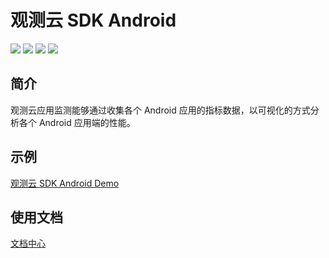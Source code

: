 # 观测云 SDK Android


![](https://img.shields.io/badge/dynamic/json?label=ft-sdk&color=orange&query=$.version&uri=https://static.guance.com/ft-sdk-package/badge/android/agent/version.json&link=https://github.com/GuanceCloud/datakit-android) ![](https://img.shields.io/badge/dynamic/json?label=ft-native&color=orange&query=$.version&uri=https://static.guance.com/ft-sdk-package/badge/android/native/version.json&link=https://github.com/GuanceCloud/datakit-android
) ![](https://img.shields.io/badge/dynamic/json?label=ft-plugin&color=orange&query=$.version&uri=https://static.guance.com/ft-sdk-package/badge/android/plugin/version.json&link=https://github.com/GuanceCloud/datakit-android) ![](https://img.shields.io/badge/dynamic/json?label=ft-plugin-legacy&color=orange&query=$.version&uri=https://static.guance.com/ft-sdk-package/badge/android/plugin_legacy/version.json&link=https://github.com/GuanceCloud/datakit-android)
## 简介

观测云应用监测能够通过收集各个 Android 应用的指标数据，以可视化的方式分析各个 Android 应用端的性能。

## 示例

 [观测云 SDK Android Demo](https://github.com/GuanceCloud/datakit-android/tree/dev/demo)   

## 使用文档
 [文档中心](https://docs.guance.com/real-user-monitoring/android/app-access/)   
